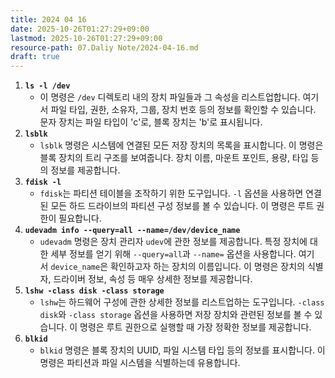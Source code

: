 ```yaml
---
title: 2024 04 16
date: 2025-10-26T01:27:29+09:00
lastmod: 2025-10-26T01:27:29+09:00
resource-path: 07.Daliy Note/2024-04-16.md
draft: true
---
```

1. **`ls -l /dev`**
    - 이 명령은 `/dev` 디렉토리 내의 장치 파일들과 그 속성을 리스트업합니다. 여기서 파일 타입, 권한, 소유자, 그룹, 장치 번호 등의 정보를 확인할 수 있습니다. 문자 장치는 파일 타입이 'c'로, 블록 장치는 'b'로 표시됩니다.
2. **`lsblk`**
    - `lsblk` 명령은 시스템에 연결된 모든 저장 장치의 목록을 표시합니다. 이 명령은 블록 장치의 트리 구조를 보여줍니다. 장치 이름, 마운트 포인트, 용량, 타입 등의 정보를 제공합니다.
3. **`fdisk -l`**
    - `fdisk`는 파티션 테이블을 조작하기 위한 도구입니다. `-l` 옵션을 사용하면 연결된 모든 하드 드라이브의 파티션 구성 정보를 볼 수 있습니다. 이 명령은 루트 권한이 필요합니다.
4. **`udevadm info --query=all --name=/dev/device_name`**
    - `udevadm` 명령은 장치 관리자 `udev`에 관한 정보를 제공합니다. 특정 장치에 대한 세부 정보를 얻기 위해 `--query=all`과 `--name=` 옵션을 사용합니다. 여기서 `device_name`은 확인하고자 하는 장치의 이름입니다. 이 명령은 장치의 식별자, 드라이버 정보, 속성 등 매우 상세한 정보를 제공합니다.
5. **`lshw -class disk -class storage`**
    - `lshw`는 하드웨어 구성에 관한 상세한 정보를 리스트업하는 도구입니다. `-class disk`와 `-class storage` 옵션을 사용하면 저장 장치와 관련된 정보를 볼 수 있습니다. 이 명령은 루트 권한으로 실행할 때 가장 정확한 정보를 제공합니다.
6. **`blkid`**
    - `blkid` 명령은 블록 장치의 UUID, 파일 시스템 타입 등의 정보를 표시합니다. 이 명령은 파티션과 파일 시스템을 식별하는데 유용합니다.
